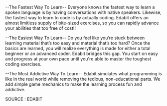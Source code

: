 --The Fastest Way To Learn--
Everyone knows the fastest way to learn a spoken language is by having conversations with native speakers. Likewise, the fastest way to learn to code is by actually
coding. Edabit offers an almost limitless supply of bite-sized exercises, so you can rapidly advance your abilities that too free of cost!!

--The Easiest Way To Learn--
Do you feel like you’re stuck between learning material that’s too easy and material that’s too hard? Once the basics are learned, you will realize everything is made for
either a total beginner or an advanced coder. Edabit bridges this gap. You start on easy and progress at your own pace until you're able to master the toughest coding exercises.

--The Most Addictive Way To Learn--
Edabit simulates what programming is like in the real world while removing the tedious, non-educational parts. We add simple game mechanics to make the learning process
fun and addictive.


SOURCE : EDABIT
